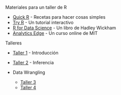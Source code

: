 Materiales para un taller de R

* [Quick R](http://www.statmethods.net/) - Recetas para hacer cosas simples
* [Try R](http://tryr.codeschool.com) - Un tutorial interactivo
* [R for Data Science](http://r4ds.had.co.nz/) - Un libro de Hadley Wickham
* [Analytics Edge](https://www.edx.org/course/analytics-edge-mitx-15-071x-3) - Un curso online de MIT


Talleres
* [Taller 1](http://htmlpreview.github.io/?https://github.com/rlabuonora/taller_R/blob/master/Taller1-Intro/slides/taller1.html) - Introducción

* [Taller 2](http://htmlpreview.github.io/?https://github.com/rlabuonora/taller_R/blob/master/Taller2-EDA/slides/taller2-MeI.html) - Inferencia

 * Data Wrangling
     + [Taller 3](http://rpubs.com/rlabuonora/wrangling)
     + [Taller 4](http://rpubs.com/rlabuonora/wrangling-2)

